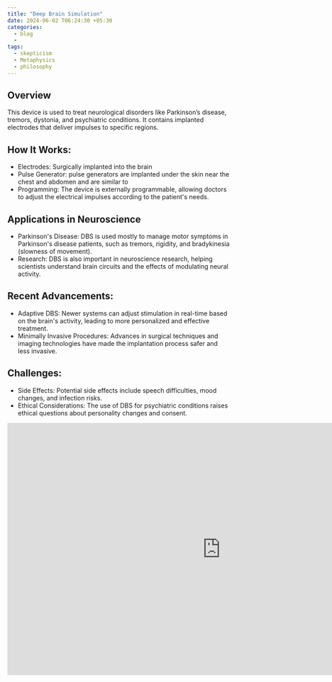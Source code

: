 ```yaml
---
title: "Deep Brain Simulation"
date: 2024-06-02 T06:24:30 +05:30
categories:
  - blog
  - 
tags:
  - skepticism
  - Metaphysics
  - philosophy
---
```


## Overview
This device is used to treat neurological disorders like Parkinson’s disease, tremors, dystonia, and psychiatric conditions. It contains implanted electrodes that deliver impulses to specific regions. 

## How It Works:
- Electrodes: Surgically implanted into the brain
- Pulse Generator: pulse generators are implanted under the skin near the chest and abdomen and are similar to 
- Programming: The device is externally programmable, allowing doctors to adjust the electrical impulses according to the patient's needs.

## Applications in Neuroscience
- Parkinson's Disease: DBS is used mostly to manage motor symptoms in Parkinson's disease patients, such as tremors, rigidity, and bradykinesia (slowness of movement).
- Research: DBS is also important in neuroscience research, helping scientists understand brain circuits and the effects of modulating neural activity.

## Recent Advancements:
- Adaptive DBS: Newer systems can adjust stimulation in real-time based on the brain's activity, leading to more personalized and effective treatment.
- Minimally Invasive Procedures: Advances in surgical techniques and imaging technologies have made the implantation process safer and less invasive.

## Challenges:
- Side Effects: Potential side effects include speech difficulties, mood changes, and infection risks.
- Ethical Considerations: The use of DBS for psychiatric conditions raises ethical questions about personality changes and consent.

 
<iframe src="https://www.barrowneuro.org/wp-content/uploads/dbs-leads-and-pulse-generator-illustration.png" frameborder="0" width="960" height="569" allowfullscreen="true" mozallowfullscreen="true" webkitallowfullscreen="true"></iframe>

